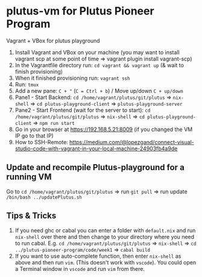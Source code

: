 # plutus-vm for Plutus Pioneer Program 
Vagrant + VBox for plutus playground

1. Install Vagrant and VBox on your machine (you may want to install vagrant scp at some point of time => vagrant plugin install vagrant-scp)
2. In the Vagrantfile directory run: `cd vagrant && vagrant up` (& wait to finish provisioning)
3. When it finished provisioning run: `vagrant ssh`
4. Run: `tmux`
5. Add a new pane: `C + "` (`C = Ctrl + b`) / Move up/down `C + up/down`
6. Pane1 - Start Backend: `cd /home/vagrant/plutus/git/plutus` => `nix-shell` => `cd plutus-playground-client` => `plutus-playground-server`
7. Pane2 - Start Frontend (wait for the server to start): `cd /home/vagrant/plutus/git/plutus` => `nix-shell` => `cd plutus-playground-client` => `npm run start`
8. Go in your browser at https://192.168.5.21:8009 (if you changed the VM IP go to that IP)
9. How to SSH-Remote: https://medium.com/@lopezgand/connect-visual-studio-code-with-vagrant-in-your-local-machine-24903fb4a9de

## Update and recompile Plutus-playground for a running VM 
Go to `cd /home/vagrant/plutus/git/plutus` => run `git pull` => run update `/bin/bash ../updatePlutus.sh`
## Tips & Tricks
1. If you need ghc or cabal you can enter a folder with `default.nix` and run `nix-shell` over there and then change to your directory where you need to run cabal. E.g. `cd /home/vagrant/plutus/git/plutus` => `nix-shell` => `cd ../plutus-pioneer-program/code/week1` => `cabal build`
2. If you want to use auto-complete function, then enter `nix-shell` as above and then run `vim`. (This doesn't work with `vscode`). You could open a Terminal window in `vscode` and run `vim` from there.